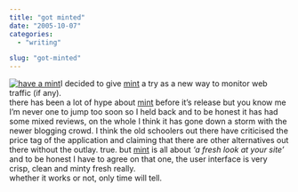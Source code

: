 ```yaml
---
title: "got minted"
date: "2005-10-07"
categories: 
  - "writing"

slug: "got-minted"
---
```


[![have a mint](/images/50321697_816ebe0702_t.jpg)](http://www.flickr.com/photos/funkylarma/50321697/ "mint")I decided to give [mint](http://haveamint.com) a try as a new way to monitor web traffic (if any).  
there has been a lot of hype about [mint](http://haveamint.com) before it’s release but you know me I’m never one to jump too soon so I held back and to be honest it has had some mixed reviews, on the whole I think it has gone down a storm with the newer blogging crowd. I think the old schoolers out there have criticised the price tag of the application and claiming that there are other alternatives out there without the outlay. true. but [mint](http://haveamint.com) is all about _‘a fresh look at your site’_ and to be honest I have to agree on that one, the user interface is very crisp, clean and minty fresh really.  
whether it works or not, only time will tell.
